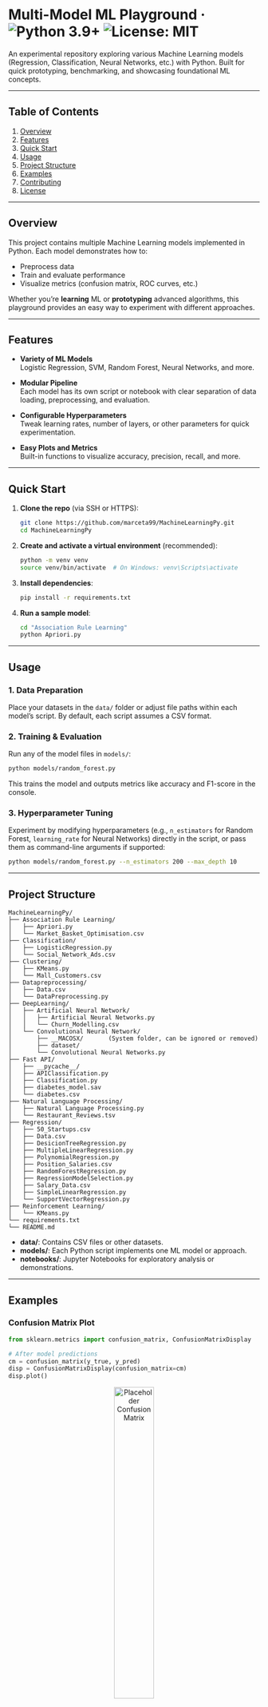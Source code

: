 # **Multi-Model ML Playground** &middot; ![Python 3.9+](https://img.shields.io/badge/Python-3.9%2B-blue) ![License: MIT](https://img.shields.io/badge/License-MIT-green)

An experimental repository exploring various Machine Learning models (Regression, Classification, Neural Networks, etc.) with Python. Built for quick prototyping, benchmarking, and showcasing foundational ML concepts.

---

## **Table of Contents**
1. [Overview](#overview)  
2. [Features](#features)  
3. [Quick Start](#quick-start)  
4. [Usage](#usage)  
5. [Project Structure](#project-structure)  
6. [Examples](#examples)  
7. [Contributing](#contributing)  
8. [License](#license)  

---

## **Overview**

This project contains multiple Machine Learning models implemented in Python. Each model demonstrates how to:
- Preprocess data  
- Train and evaluate performance  
- Visualize metrics (confusion matrix, ROC curves, etc.)  

Whether you’re **learning** ML or **prototyping** advanced algorithms, this playground provides an easy way to experiment with different approaches.

---

## **Features**

- **Variety of ML Models**  
  Logistic Regression, SVM, Random Forest, Neural Networks, and more.

- **Modular Pipeline**  
  Each model has its own script or notebook with clear separation of data loading, preprocessing, and evaluation.

- **Configurable Hyperparameters**  
  Tweak learning rates, number of layers, or other parameters for quick experimentation.

- **Easy Plots and Metrics**  
  Built-in functions to visualize accuracy, precision, recall, and more.

---

## **Quick Start**

1. **Clone the repo** (via SSH or HTTPS):
   ```bash
   git clone https://github.com/marceta99/MachineLearningPy.git
   cd MachineLearningPy
   ```

2. **Create and activate a virtual environment** (recommended):
   ```bash
   python -m venv venv
   source venv/bin/activate  # On Windows: venv\Scripts\activate
   ```

3. **Install dependencies**:
   ```bash
   pip install -r requirements.txt
   ```

4. **Run a sample model**:
   ```bash
   cd "Association Rule Learning"
   python Apriori.py
   ```

---

## **Usage**

### **1. Data Preparation**
Place your datasets in the `data/` folder or adjust file paths within each model’s script. By default, each script assumes a CSV format.

### **2. Training & Evaluation**
Run any of the model files in `models/`:
```bash
python models/random_forest.py
```
This trains the model and outputs metrics like accuracy and F1-score in the console.

### **3. Hyperparameter Tuning**
Experiment by modifying hyperparameters (e.g., `n_estimators` for Random Forest, `learning_rate` for Neural Networks) directly in the script, or pass them as command-line arguments if supported:
```bash
python models/random_forest.py --n_estimators 200 --max_depth 10
```

---

## **Project Structure**

```
MachineLearningPy/
├── Association Rule Learning/
│   ├── Apriori.py
│   └── Market_Basket_Optimisation.csv
├── Classification/
│   ├── LogisticRegression.py
│   └── Social_Network_Ads.csv
├── Clustering/
│   ├── KMeans.py
│   └── Mall_Customers.csv
├── Datapreprocessing/
│   ├── Data.csv
│   └── DataPreprocessing.py
├── DeepLearning/
│   ├── Artificial Neural Network/
│   │   ├── Artificial Neural Networks.py
│   │   └── Churn_Modelling.csv
│   └── Convolutional Neural Network/
│       ├── __MACOSX/       (System folder, can be ignored or removed)
│       ├── dataset/
│       └── Convolutional Neural Networks.py
├── Fast API/
│   ├── __pycache__/
│   ├── APIClassification.py
│   ├── Classification.py
│   ├── diabetes_model.sav
│   └── diabetes.csv
├── Natural Language Processing/
│   ├── Natural Language Processing.py
│   └── Restaurant_Reviews.tsv
├── Regression/
│   ├── 50_Startups.csv
│   ├── Data.csv
│   ├── DesicionTreeRegression.py
│   ├── MultipleLinearRegression.py
│   ├── PolynomialRegression.py
│   ├── Position_Salaries.csv
│   ├── RandomForestRegression.py
│   ├── RegressionModelSelection.py
│   ├── Salary_Data.csv
│   ├── SimpleLinearRegression.py
│   └── SupportVectorRegression.py
├── Reinforcement Learning/
│   └── KMeans.py
└── requirements.txt
└── README.md
```

- **data/**: Contains CSV files or other datasets.  
- **models/**: Each Python script implements one ML model or approach.  
- **notebooks/**: Jupyter Notebooks for exploratory analysis or demonstrations.

---

## **Examples**

### **Confusion Matrix Plot**

```python
from sklearn.metrics import confusion_matrix, ConfusionMatrixDisplay

# After model predictions
cm = confusion_matrix(y_true, y_pred)
disp = ConfusionMatrixDisplay(confusion_matrix=cm)
disp.plot()
```

<p align="center">
  <img src="https://via.placeholder.com/300/09f/fff.png" alt="Placeholder Confusion Matrix" width="40%" />
</p>

### **ROC Curve**

```python
from sklearn.metrics import roc_curve, auc
import matplotlib.pyplot as plt

fpr, tpr, _ = roc_curve(y_true, y_probs)
roc_auc = auc(fpr, tpr)

plt.plot(fpr, tpr, label=f"Model (AUC = {roc_auc:.2f})")
plt.legend(loc="lower right")
plt.show()
```

---

## **Contributing**

Contributions, issues, and feature requests are welcome!  
- Fork the project  
- Create a new branch for your feature (`git checkout -b feature/something`)  
- Commit changes (`git commit -m 'Add awesome feature'`)  
- Push to your branch (`git push origin feature/something`)  
- Open a Pull Request  

---

<div align="center">
  <em>Happy Coding & Data Crunching!</em>  
</div>